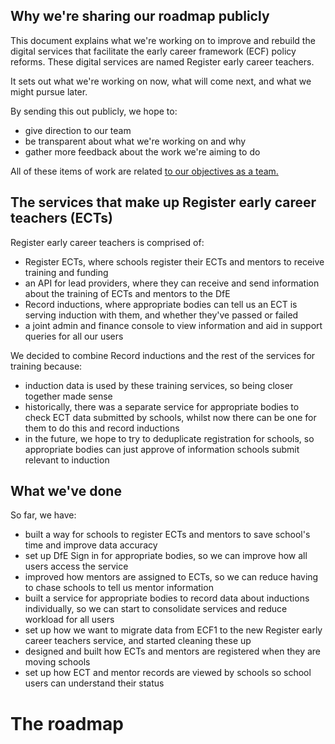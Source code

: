 ## Why we're sharing our roadmap publicly 
This document explains what we're working on to improve and rebuild the digital services that facilitate the early career framework (ECF) policy reforms. These digital services are named Register early career teachers.

It sets out what we're working on now, what will come next, and what we might pursue later. 

By sending this out publicly, we hope to:

* give direction to our team
* be transparent about what we're working on and why
* gather more feedback about the work we're aiming to do

All of these items of work are related [to our objectives as a team.](/product/objectives) 

## The services that make up Register early career teachers (ECTs)

Register early career teachers is comprised of:

- Register ECTs, where schools register their ECTs and mentors to receive training and funding
- an API for lead providers, where they can receive and send information about the training of ECTs and mentors to the DfE
- Record inductions, where appropriate bodies can tell us an ECT is serving induction with them, and whether they've passed or failed
- a joint admin and finance console to view information and aid in support queries for all our users

We decided to combine Record inductions and the rest of the services for training because:
- induction data is used by these training services, so being closer together made sense
- historically, there was a separate service for appropriate bodies to check ECT data submitted by schools, whilst now there can be one for them to do this and record inductions
- in the future, we hope to try to deduplicate registration for schools, so appropriate bodies can just approve of information schools submit relevant to induction

## What we've done

So far, we have:

* built a way for schools to register ECTs and mentors to save school's time and improve data accuracy
* set up DfE Sign in for appropriate bodies, so we can improve how all users access the service
* improved how mentors are assigned to ECTs, so we can reduce having to chase schools to tell us mentor information
* built a service for appropriate bodies to record data about inductions individually, so we can start to consolidate services and reduce workload for all users
* set up how we want to migrate data from ECF1 to the new Register early career teachers service, and started cleaning these up
* designed and built how ECTs and mentors are registered when they are moving schools
* set up how ECT and mentor records are viewed by schools so school users can understand their status
													
# The roadmap


